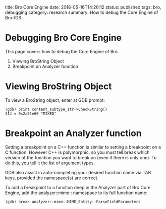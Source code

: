 title: Bro Core Engine
date:  2018-05-16T14:20:12
status: published
tags: bro, debugging
category: research
summary: How to debug the Core Engine of Bro-IDS.

Debugging Bro Core Engine
=========================

This page covers how to debug the Core Engine of Bro. 

1. Viewing BroString Object 
2. Breakpoint an Analyzer function

Viewing BroString Object
========================

To view a BroString object, enter at GDB prompt:

```gdb
(gdb) print content_subtype_str->CheckString()
$14 = 0x2a51e60 "MIXED"
```

Breakpoint an Analyzer function
===============================

Setting a breakpoint on a C++ function is similar to setting a
breakpoint on a C function. However C++ is polymorphic, so you must tell
break which version of the function you want to break on (even if there
is only one). To do this, you tell it the list of argument types.

GDB also assist in auto-completing your desired function name via TAB
keys, provided the namespace(s) are correct.

To add a breakpoint to a function deep in the Analyzer part of Bro Core
Engine, add the analyzer::mime:: namespace to its full function name:

```gdb
(gdb) break analyzer::mime::MIME_Entity::ParseFieldParameters
```
